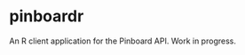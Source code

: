 <!-- README.md is generated from README.Rmd. Please edit that file -->
pinboardr
=========

An R client application for the Pinboard API. Work in progress.

